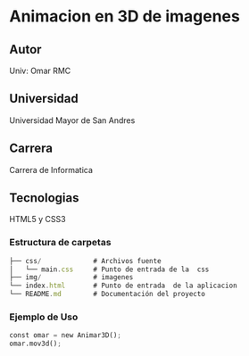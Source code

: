 # Animacion en 3D de imagenes 

## Autor
Univ: Omar RMC 
## Universidad 
Universidad Mayor de San Andres
## Carrera
Carrera de Informatica
## Tecnologias 
HTML5 y CSS3

### Estructura de carpetas 
```javascript
├── css/             # Archivos fuente
│   └── main.css     # Punto de entrada de la  css
├── img/             # imagenes
└── index.html       # Punto de entrada  de la aplicacion 
└── README.md        # Documentación del proyecto
```
### Ejemplo de Uso

```python
const omar = new Animar3D();
omar.mov3d();


